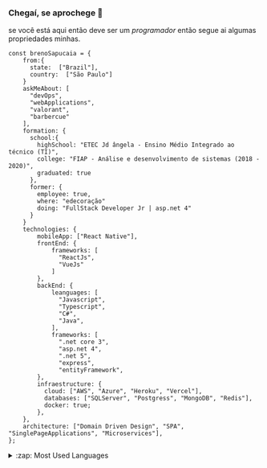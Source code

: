 ### Chegaí, se aprochege 👋


se você está aqui então deve ser um <i>programador</i>
então segue ai algumas propriedades minhas.
<!--
**breno-sapucaia/breno-sapucaia** is a ✨ _special_ ✨ repository because its `README.md` (this file) appears on your GitHub profile.-->

```javscript
const brenoSapucaia = {
    from:{
      state:  ["Brazil"],
      country:  ["São Paulo"]
    }
    askMeAbout: [
      "devOps", 
      "webApplications", 
      "valorant",
      "barbercue"
    ],
    formation: {
      school:{
        highSchool: "ETEC Jd ângela - Ensino Médio Integrado ao técnico (TI)",
        college: "FIAP - Análise e desenvolvimento de sistemas (2018 - 2020)",
        graduated: true
      },
      former: {
        employee: true,
        where: "edecoração"
        doing: "FullStack Developer Jr | asp.net 4"
      }
    }
    technologies: {
        mobileApp: ["React Native"],
        frontEnd: {
            frameworks: [
              "ReactJs", 
              "VueJs"
            ]
        },
        backEnd: {
            leanguages: [
              "Javascript", 
              "Typescript", 
              "C#",
              "Java",
            ],
            frameworks: [
              ".net core 3",
              "asp.net 4",
              ".net 5",
              "express",
              "entityFramework",
        },
        infraestructure: {
          cloud: ["AWS", "Azure", "Heroku", "Vercel"],
          databases: ["SQLServer", "Postgress", "MongoDB", "Redis"],
          docker: true;
        },
    },
    architecture: ["Domain Driven Design", "SPA", "SinglePageApplications", "Microservices"],
};
```

<details>
  <summary>:zap: Most Used Languages</summary>

  <iframe width="600" height="600" src="https://ionicabizau.github.io/github-profile-languages/api.html?breno-sapucaia" frameborder="0"></iframe>

</details>

